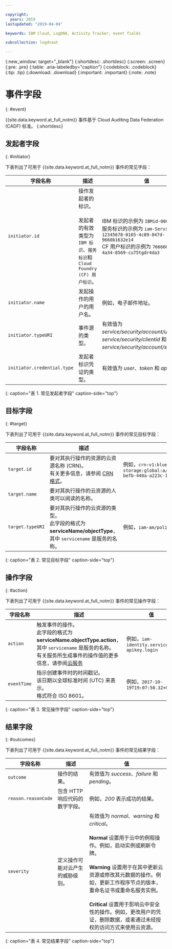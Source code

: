 ```yaml
---

copyright:
  years: 2019
lastupdated: "2019-04-04"

keywords: IBM Cloud, LogDNA, Activity Tracker, event fields

subcollection: logdnaat

---
```


{:new_window: target="_blank"}
{:shortdesc: .shortdesc}
{:screen: .screen}
{:pre: .pre}
{:table: .aria-labeledby="caption"}
{:codeblock: .codeblock}
{:tip: .tip}
{:download: .download}
{:important: .important}
{:note: .note}



# 事件字段
{: #event}

{{site.data.keyword.at_full_notm}} 事件基于 Cloud Auditing Data Federation (CADF) 标准。
{:shortdesc}

## 发起者字段
{: #initiator}

下表列出了可用于 {{site.data.keyword.at_full_notm}} 事件的常见字段：

|字段名称|描述|值|
|------------|-------------|-------|
| `initiator.id` |操作发起者的标识。</br></br>发起者的有效类型为 `IBM 标识`、`服务标识`和 `Cloud Foundry (CF) 用户标识`。|IBM 标识的示例为 `IBMid-000000XXX2`</br>服务标识的示例为 `iam-ServiceId-12345678-0165-4c89-847d-9660b1632e14`</br>CF 用户标识的示例为 `7666666b-23ae-4a34-8569-cu75tgdr4da3`|
| `initiator.name` |发起操作的用户的用户名。|例如，电子邮件地址。|
| `initiator.typeURI` |事件源的类型。|有效值为 *service/security/account/user*、*service/security/clientid* 和 *service/security/account/serviceid*。|
| `initiator.credential.type` |发起者标识凭证的类型。|有效值为 *user*、*token* 和 *apikey*。|
{: caption="表 1. 常见发起者字段" caption-side="top"} 

  

## 目标字段
{: #target}

下表列出了可用于 {{site.data.keyword.at_full_notm}} 事件的常见目标字段：

|字段名称|描述|值|
|------------|-------------|-------|
| `target.id` |要对其执行操作的资源的云资源名称 (CRN)。</br>有关更多信息，请参阅 [CRN 格式](/docs/overview?topic=overview-format-crn#format)。|例如，`crn:v1:bluemix:public:cloud-object-storage:global:a/12345678e6232019c6567c9123456789:fr56et47-befb-440a-a223c-12345678dae1:bucket:bucket1`|
| `target.name` |要对其执行操作的云资源的人类可以阅读的名称。|  |
| `target.typeURI` |要对其执行操作的云资源的类型。</br>此字段的格式为 **serviceName/objectType**，其中 `servicename` 是服务的名称。|例如，`iam-am/policy` 或 `cloud-object-storage/bucket/acl`|
{: caption="表 2. 常见目标字段" caption-side="top"} 


 
## 操作字段
{: #action}

下表列出了可用于 {{site.data.keyword.at_full_notm}} 事件的常见操作字段：

|字段名称|描述|值|
|------------|-------------|-------|
| `action` |触发事件的操作。</br>此字段的格式为 **serviceName.objectType.action**，其中 `servicename` 是服务的名称。</br>有关服务所生成事件的操作值的更多信息，请参阅<a href="/docs/services/Activity-Tracker-with-LogDNA?topic=logdnaat-cloud_services#cloud_services">云服务</a>|例如，`iam-identity.serviceid-apikey.login`|
| `eventTime` |指示创建事件时的时间戳记。</br>该日期以全球标准时间 (UTC) 来表示。</br>格式符合 ISO 8601。|例如，`2017-10-19T19:07:50.32+0000`|
{: caption="表 3. 常见操作字段" caption-side="top"} 



## 结果字段
{: #outcomes}

下表列出了可用于 {{site.data.keyword.at_full_notm}} 事件的常见结果字段：

|字段名称|描述|值|
|------------|-------------|-------|
| `outcome` |操作的结果。|有效值为 *success*、*failure* 和 *pending*。|
| `reason.reasonCode` |包含 HTTP 响应代码的数字字段。|例如，*200* 表示成功的结果。|
| `severity` |定义操作可能对云产生的威胁级别。|有效值为 *normal*、*warning* 和 *critical*。</br></br>**Normal** 设置用于云中的例程操作。例如，启动实例或刷新令牌。</br></br>**Warning** 设置用于在其中更新云资源或修改其元数据的操作。例如，更新工作程序节点的版本，重命名证书或重命名服务实例。</br></br>**Critical** 设置用于影响云中安全性的操作。例如，更改用户的凭证，删除数据，或者通过未经授权的访问方式来使用云资源。|
{: caption="表 4. 常见结果字段" caption-side="top"} 


